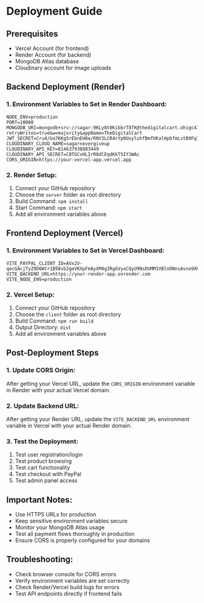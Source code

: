# Deployment Guide

## Prerequisites
- Vercel Account (for frontend)
- Render Account (for backend)
- MongoDB Atlas database
- Cloudinary account for image uploads

## Backend Deployment (Render)

### 1. Environment Variables to Set in Render Dashboard:
```
NODE_ENV=production
PORT=10000
MONGODB_URI=mongodb+srv://sagar:9KLy8t0KibbrT8TK@thedigitalcart.ohigc47.mongodb.net/?retryWrites=true&w=majority&appName=TheDigitalCart
JWT_SECRET=Cru4/Ua7KKg5rEbnEH8e/RNY3LCR4rYp0UxyluhfBmfUKalHpbfmLvtB9Fq7J5Fi
CLOUDINARY_CLOUD_NAME=sagarnevergiveup
CLOUDINARY_API_KEY=814637938883449
CLOUDINARY_API_SECRET=C8TGCvHLIrR8dlEqdKkT5IY1WAc
CORS_ORIGIN=https://your-vercel-app.vercel.app
```

### 2. Render Setup:
1. Connect your GitHub repository
2. Choose the `server` folder as root directory
3. Build Command: `npm install`
4. Start Command: `npm start`
5. Add all environment variables above

## Frontend Deployment (Vercel)

### 1. Environment Variables to Set in Vercel Dashboard:
```
VITE_PAYPAL_CLIENT_ID=AVx2V-qecGAcjTyZ9D6Wtr1B98vb2geVKXpFmAyXM4g3RgGVyaCQyU9NsDUMM1VBlnDNnsAvno9XKVNS
VITE_BACKEND_URL=https://your-render-app.onrender.com
VITE_NODE_ENV=production
```

### 2. Vercel Setup:
1. Connect your GitHub repository
2. Choose the `client` folder as root directory
3. Build Command: `npm run build`
4. Output Directory: `dist`
5. Add all environment variables above

## Post-Deployment Steps

### 1. Update CORS Origin:
After getting your Vercel URL, update the `CORS_ORIGIN` environment variable in Render with your actual Vercel domain.

### 2. Update Backend URL:
After getting your Render URL, update the `VITE_BACKEND_URL` environment variable in Vercel with your actual Render domain.

### 3. Test the Deployment:
1. Test user registration/login
2. Test product browsing
3. Test cart functionality
4. Test checkout with PayPal
5. Test admin panel access

## Important Notes:
- Use HTTPS URLs for production
- Keep sensitive environment variables secure
- Monitor your MongoDB Atlas usage
- Test all payment flows thoroughly in production
- Ensure CORS is properly configured for your domains

## Troubleshooting:
- Check browser console for CORS errors
- Verify environment variables are set correctly
- Check Render/Vercel build logs for errors
- Test API endpoints directly if frontend fails